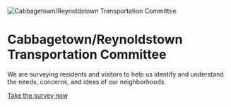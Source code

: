 ![Cabbagetown/Reynoldstown Transportation Committee](https://cloud.githubusercontent.com/assets/182/25828160/c1c3a6fe-341c-11e7-8fa6-89999fa350b7.png)

# Cabbagetown/Reynoldstown Transportation Committee

We are surveying residents and visitors to help us identify and understand the needs, concerns, and ideas of our neighborhoods.

<a href="https://www.surveymonkey.com/r/crtowntransportationsurvey" class="btn btn-primary">Take the survey now</a>
